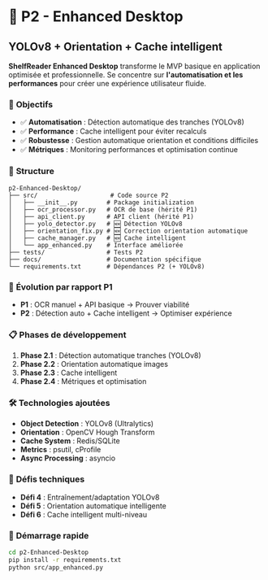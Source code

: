 # 🚀 **P2 - Enhanced Desktop**
## YOLOv8 + Orientation + Cache intelligent

**ShelfReader Enhanced Desktop** transforme le MVP basique en application optimisée et professionnelle. Se concentre sur **l'automatisation et les performances** pour créer une expérience utilisateur fluide.

### 🎯 **Objectifs**
- ✅ **Automatisation** : Détection automatique des tranches (YOLOv8)
- ✅ **Performance** : Cache intelligent pour éviter recalculs
- ✅ **Robustesse** : Gestion automatique orientation et conditions difficiles
- ✅ **Métriques** : Monitoring performances et optimisation continue

### 📁 **Structure**
```
p2-Enhanced-Desktop/
├── src/                    # Code source P2
│   ├── __init__.py        # Package initialization
│   ├── ocr_processor.py   # OCR de base (hérité P1)
│   ├── api_client.py      # API client (hérité P1)
│   ├── yolo_detector.py   # 🆕 Détection YOLOv8
│   ├── orientation_fix.py # 🆕 Correction orientation automatique
│   ├── cache_manager.py   # 🆕 Cache intelligent
│   └── app_enhanced.py    # Interface améliorée
├── tests/                 # Tests P2
├── docs/                  # Documentation spécifique
└── requirements.txt       # Dépendances P2 (+ YOLOv8)
```

### 🚀 **Évolution par rapport P1**
- **P1** : OCR manuel + API basique → Prouver viabilité
- **P2** : Détection auto + Cache intelligent → Optimiser expérience

### 📋 **Phases de développement**
1. **Phase 2.1** : Détection automatique tranches (YOLOv8)
2. **Phase 2.2** : Orientation automatique images
3. **Phase 2.3** : Cache intelligent
4. **Phase 2.4** : Métriques et optimisation

### 🛠️ **Technologies ajoutées**
- **Object Detection** : YOLOv8 (Ultralytics)
- **Orientation** : OpenCV Hough Transform
- **Cache System** : Redis/SQLite
- **Metrics** : psutil, cProfile
- **Async Processing** : asyncio

### 🎯 **Défis techniques**
- **Défi 4** : Entraînement/adaptation YOLOv8
- **Défi 5** : Orientation automatique intelligente
- **Défi 6** : Cache intelligent multi-niveau

### 🚀 **Démarrage rapide**
```bash
cd p2-Enhanced-Desktop
pip install -r requirements.txt
python src/app_enhanced.py
```